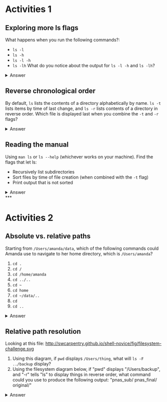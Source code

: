 # Activities 1
## Exploring more ls flags
What happens when you run the following commands?:
- `ls -l`
- `ls -h`
- `ls -l -h`
- `ls -lh`
What do you notice about the output for `ls -l -h` and `ls -lh`?

<details>
<summary>Answer</summary>

The `-l` option makes ls use a long listing format, showing not only the file/directory names but also additional information such as the file size and the time of its last modification. If you use both the `-h` option and the `-l` option, this makes the file size ‘human readable’, i.e. displaying something like 5.3K instead of 5369. 

`ls -l -h` and `ls -lh` give the same answer. When you use flags that are only one character (for example, `-l`, and not `--help`), you can combine them together in one flag if you want. Doing this is entirely based on personal preference, and both are equally right!
</details>

## Reverse chronological order
By default, `ls` lists the contents of a directory alphabetically by name. `ls -t` lists items by time of last change, and `ls -r` lists contents of a directory in reverse order. Which file is displayed last when you combine the `-t` and `-r` flags?

<details>
<summary>Answer</summary>

The most recently changed file is listed last when using `-rt`. This can be very useful for finding your most recent edits or checking to see if a new output file was written.
</details>

## Reading the manual
Using `man ls` or `ls --help` (whichever works on your machine). Find the flags that let ls:
- Recursively list subdirectories 
- Sort files by time of file creation (when combined with the `-t` flag)
- Print output that is not sorted

<details>
<summary>Answer</summary>
`ls -R` recursively lists subdirectories. `ls -U -t` uses the time of file creation for sorting. `ls -f` prints output that isn't sorted in any obvious way.
</details>
***

# Activities 2

## Absolute vs. relative paths
Starting from `/Users/amanda/data`, which of the following commands could Amanda use to navigate to her home directory, which is `/Users/amanda`?

1. `cd .`
1. `cd /`
1. `cd /home/amanda`
1. `cd ../..`
1. `cd ~`
1. `cd home`
1. `cd ~/data/..`
1. `cd`
1. `cd ..`

<details>
<summary>Answer</summary>

5, 7, 8, and 9 are correct.
</details>

## Relative path resolution
Looking at this file: http://swcarpentry.github.io/shell-novice/fig/filesystem-challenge.svg

1. Using this diagram, if `pwd` displays `/Users/thing`, what will `ls -F ../backup` display?
2. Using the filesystem diagram below, if "pwd" displays "/Users/backup", and "-r" tells "ls" to display things in reverse order, what command could you use to produce the following output: "pnas_sub/ pnas_final/ original/"

<details>
<summary>Answer</summary>

1. `original/ pnas_final/ pnas_sub/`
2. `ls -r -F` or `ls -r -F /Users/backup`
</details>
